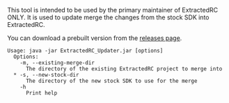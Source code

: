 This tool is intended to be used by the primary maintainer of ExtractedRC ONLY. It is used to update merge the changes from the stock SDK into ExtractedRC.

You can download a prebuilt version from the [releases page](https://github.com/OpenFTC/ExtractedRC_Updater/releases).

```
Usage: java -jar ExtractedRC_Updater.jar [options]
  Options:
    -m, --existing-merge-dir
      The directory of the existing ExtractedRC project to merge into
  * -s, --new-stock-dir
      The directory of the new stock SDK to use for the merge
    -h
      Print help

```